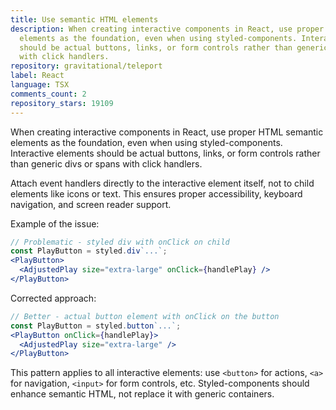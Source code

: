 ```yaml
---
title: Use semantic HTML elements
description: When creating interactive components in React, use proper HTML semantic
  elements as the foundation, even when using styled-components. Interactive elements
  should be actual buttons, links, or form controls rather than generic divs or spans
  with click handlers.
repository: gravitational/teleport
label: React
language: TSX
comments_count: 2
repository_stars: 19109
---
```


When creating interactive components in React, use proper HTML semantic elements as the foundation, even when using styled-components. Interactive elements should be actual buttons, links, or form controls rather than generic divs or spans with click handlers.

Attach event handlers directly to the interactive element itself, not to child elements like icons or text. This ensures proper accessibility, keyboard navigation, and screen reader support.

Example of the issue:
```jsx
// Problematic - styled div with onClick on child
const PlayButton = styled.div`...`;
<PlayButton>
  <AdjustedPlay size="extra-large" onClick={handlePlay} />
</PlayButton>
```

Corrected approach:
```jsx
// Better - actual button element with onClick on the button
const PlayButton = styled.button`...`;
<PlayButton onClick={handlePlay}>
  <AdjustedPlay size="extra-large" />
</PlayButton>
```

This pattern applies to all interactive elements: use `<button>` for actions, `<a>` for navigation, `<input>` for form controls, etc. Styled-components should enhance semantic HTML, not replace it with generic containers.